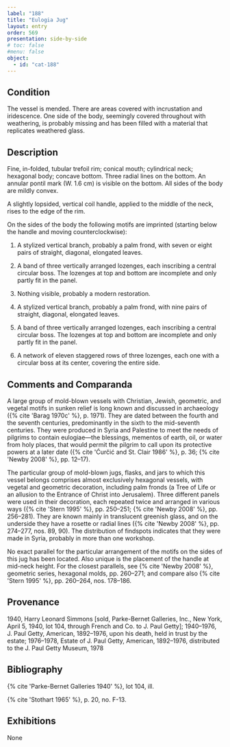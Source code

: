 ```yaml
---
label: "188"
title: "Eulogia Jug"
layout: entry
order: 569
presentation: side-by-side
# toc: false
#menu: false 
object:
  - id: "cat-188"
---
```


## Condition

The vessel is mended. There are areas covered with incrustation and iridescence. One side of the body, seemingly covered throughout with weathering, is probably missing and has been filled with a material that replicates weathered glass.

## Description

Fine, in-folded, tubular trefoil rim; conical mouth; cylindrical neck; hexagonal body; concave bottom. Three radial lines on the bottom. An annular pontil mark (W. 1.6 cm) is visible on the bottom. All sides of the body are mildly convex.

A slightly lopsided, vertical coil handle, applied to the middle of the neck, rises to the edge of the rim.

On the sides of the body the following motifs are imprinted (starting below the handle and moving counterclockwise):

1. A stylized vertical branch, probably a palm frond, with seven or eight pairs of straight, diagonal, elongated leaves.

2. A band of three vertically arranged lozenges, each inscribing a central circular boss. The lozenges at top and bottom are incomplete and only partly fit in the panel.

3. Nothing visible, probably a modern restoration.

4. A stylized vertical branch, probably a palm frond, with nine pairs of straight, diagonal, elongated leaves.

5. A band of three vertically arranged lozenges, each inscribing a central circular boss. The lozenges at top and bottom are incomplete and only partly fit in the panel.

6. A network of eleven staggered rows of three lozenges, each one with a circular boss at its center, covering the entire side.

## Comments and Comparanda

A large group of mold-blown vessels with Christian, Jewish, geometric, and vegetal motifs in sunken relief is long known and discussed in archaeology ({% cite 'Barag 1970c' %}, p. 1971). They are dated between the fourth and the seventh centuries, predominantly in the sixth to the mid-seventh centuries. They were produced in Syria and Palestine to meet the needs of pilgrims to contain eulogiae—the blessings, mementos of earth, oil, or water from holy places, that would permit the pilgrim to call upon its protective powers at a later date ({% cite 'Ćurčić and St. Clair 1986' %}, p. 36; {% cite 'Newby 2008' %}, pp. 12–17).

The particular group of mold-blown jugs, flasks, and jars to which this vessel belongs comprises almost exclusively hexagonal vessels, with vegetal and geometric decoration, including palm fronds (a Tree of Life or an allusion to the Entrance of Christ into Jerusalem). Three different panels were used in their decoration, each repeated twice and arranged in various ways ({% cite 'Stern 1995' %}, pp. 250–251; {% cite 'Newby 2008' %}, pp. 256–281). They are known mainly in translucent greenish glass, and on the underside they have a rosette or radial lines ({% cite 'Newby 2008' %}, pp. 274–277, nos. 89, 90). The distribution of findspots indicates that they were made in Syria, probably in more than one workshop.

No exact parallel for the particular arrangement of the motifs on the sides of this jug has been located. Also unique is the placement of the handle at mid-neck height. For the closest parallels, see {% cite 'Newby 2008' %}, geometric series, hexagonal molds, pp. 260–271; and compare also {% cite 'Stern 1995' %}, pp. 260–264, nos. 178–186.

## Provenance

1940, Harry Leonard Simmons [sold, Parke-Bernet Galleries, Inc., New York, April 5, 1940, lot 104, through French and Co. to J. Paul Getty]; 1940–1976, J. Paul Getty, American, 1892–1976, upon his death, held in trust by the estate; 1976–1978, Estate of J. Paul Getty, American, 1892–1976, distributed to the J. Paul Getty Museum, 1978

## Bibliography

{% cite 'Parke-Bernet Galleries 1940' %}, lot 104, ill.

{% cite 'Stothart 1965' %}, p. 20, no. F-13.

## Exhibitions

None